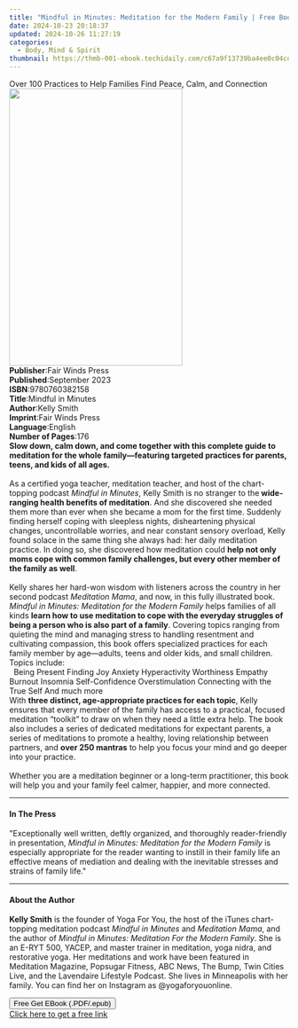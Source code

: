 ```yaml
---
title: "Mindful in Minutes: Meditation for the Modern Family | Free Book"
date: 2024-10-23 20:18:37
updated: 2024-10-26 11:27:19
categories:
  - Body, Mind & Spirit
thumbnail: https://thmb-001-ebook.techidaily.com/c67a9f13739ba4ee0c04cd7338d54d047c199e110f33608a3c06d953bd895a58.jpg
---
```

<main id="book-container">
  <div class="flex flex-col">
    <div class="book-brief flex-1 py-6 px-4 sm:p-6 md:py-10 md:px-8">
      <!-- brief-->
      <div class="book-brief-main">
        Over 100 Practices to Help Families Find Peace, Calm, and Connection
      </div>
    </div>
    <div
      class="book-meta-info flex-1 grid gap-4 col-start-1 col-end-3 row-start-1 sm:mb-6 sm:grid-cols-4 lg:gap-6 lg:col-start-2 lg:row-end-6 lg:row-span-6 lg:mb-0"
    >
      <div
        class="book-meta-info-left place-content-center mt-4 p-4 text-sm leading-6 col-start-2 col-span-2 dark:text-slate-400"
      >
        <img
          class="w-full h-500 object-cover rounded-lg sm:h-255 sm:col-span-2 lg:col-span-full"
          src="https://img-001-ebook.techidaily.com/694c34239eb55371439e60545ecd37fc560d6171995f5b7ef2d005241586f4bc.jpg"
          alt=""
          width="312"
          height="500"
        />
      </div>
      <div
        class="book-meta-info-right mt-2 col-start-1 row-start-2 col-span-3 self-center"
      >
        <!-- meta data  -->
        <div class="flex flex-col px-4 md:px-8">
          <div class="flex-1">
            <strong>Publisher</strong>:<span class="px-2"
              >Fair Winds Press</span
            >
          </div>
          <div class="flex-1">
            <strong>Published</strong>:<span class="px-2">September 2023</span>
          </div>
          <div class="flex-1">
            <strong>ISBN</strong>:<span class="px-2">9780760382158</span>
          </div>
          <div class="flex-1">
            <strong>Title</strong>:<span class="px-2">Mindful in Minutes</span>
          </div>
          <div class="flex-1">
            <strong>Author</strong>:<span class="px-2">Kelly Smith</span>
          </div>
          <div class="flex-1">
            <strong>Imprint</strong>:<span class="px-2">Fair Winds Press</span>
          </div>
          <div class="flex-1">
            <strong>Language</strong>:<span class="px-2">English</span>
          </div>
          <div class="flex-1">
            <strong>Number of Pages</strong>:<span class="px-2">176</span>
          </div>
        </div>
      </div>
    </div>
    <div class="book-description flex-1 py-6 px-4 sm:p-6 md:py-10 md:px-8">
      <div class="book-description-main">
        <div accordion-content="" id="description">
          <b
            >Slow down, calm down, and come together with this complete guide to
            meditation for the whole family—featuring targeted practices for
            parents, teens, and kids of all ages.</b
          ><br /><br />
          As a certified yoga teacher, meditation teacher, and host of the
          chart-topping podcast <i>Mindful in Minutes</i>, Kelly Smith is no
          stranger to the<b> wide-ranging health benefits of meditation</b>. And
          she discovered she needed them more than ever when she became a mom
          for the first time. Suddenly finding herself coping with sleepless
          nights, disheartening physical changes, uncontrollable worries, and
          near constant sensory overload, Kelly found solace in the same thing
          she always had: her daily meditation practice. In doing so, she
          discovered how meditation could
          <b
            >help not only moms cope with common family challenges, but every
            other member of the family as well</b
          >.<br />
          &nbsp;<br />
          Kelly shares her hard-won wisdom with listeners across the country in
          her second podcast <i>Meditation Mama</i>, and now, in this fully
          illustrated book.
          <i>Mindful in Minutes: Meditation for the Modern Family</i> helps
          families of all kinds
          <b
            >learn how to use meditation to cope with the everyday struggles of
            being a person who is also part of a family</b
          >. Covering topics ranging from quieting the mind and managing stress
          to handling resentment and cultivating compassion, this book offers
          specialized practices for each family member by age—adults, teens and
          older kids, and small children. Topics include:<br />
          &nbsp; Being Present Finding Joy Anxiety Hyperactivity Worthiness
          Empathy Burnout Insomnia Self-Confidence Overstimulation Connecting
          with the True Self And much more <br />
          With <b>three distinct, age-appropriate practices for each topic</b>,
          Kelly ensures that every member of the family has access to a
          practical, focused meditation “toolkit” to draw on when they need a
          little extra help. The book also includes a series of dedicated
          meditations for expectant parents, a series of meditations to promote
          a healthy, loving relationship between partners, and
          <b>over 250 mantras</b> to help you focus your mind and go deeper into
          your practice.<br /><br />
          Whether you are a meditation beginner or a long-term practitioner,
          this book will help you and your family feel calmer, happier, and more
          connected.
        </div>
        <div class="accordion-fader"></div>
      </div>
    </div>
    <div class="book-excerpts flex-1 py-6 px-4 sm:p-6 md:py-10 md:px-8">
      <!-- excerpts-->
      <div class="book-excerpts-main">
        <hr />
        <h4 class="placeholder placeholder-heading">
          <span>In The Press</span>
        </h4>
        <p>
          "Exceptionally well written, deftly organized, and thoroughly
          reader-friendly in presentation,
          <i>Mindful in Minutes: Meditation for the Modern Family</i>&nbsp;is
          especially appropriate for the reader wanting to instill in their
          family life an effective means of mediation and dealing with the
          inevitable stresses and strains of family life."
        </p>
      </div>
    </div>
    <div class="book-about-author flex-1 py-6 px-4 sm:p-6 md:py-10 md:px-8">
      <!-- about author-->
      <div class="book-main-author-main">
        <hr />
        <h4 class="placeholder placeholder-heading">
          <span>About the Author</span>
        </h4>
        <p></p>
        <p>
          <b>Kelly Smith</b> is the founder of Yoga For You, the host of the
          iTunes chart-topping meditation podcast
          <i>Mindful in Minutes </i>and&nbsp;<i>Meditation Mama</i>, and the
          author of <i>Mindful in Minutes: Meditation For the Modern Family</i>.
          She is an E-RYT 500, YACEP, and master trainer in meditation, yoga
          nidra, and restorative yoga. Her meditations and work have been
          featured in Meditation Magazine, Popsugar Fitness, ABC News, The Bump,
          Twin Cities Live, and the Lavendaire Lifestyle Podcast. She lives in
          Minneapolis with her family. You can find her on Instagram as
          @yogaforyouonline.
        </p>
        <p></p>
      </div>
    </div>
    <div class="book-free-get flex-1 py-6 px-4 sm:p-6 md:py-10 md:px-8">
      <button
        id="btn-free-get"
        class="bg-blue-500 hover:bg-blue-700 text-white font-bold py-2 px-4 rounded"
      >
        Free Get EBook (.PDF/.epub)
      </button>
      <div id="countdown-display" class="px-2 text-lg mt-2"></div>
      <a
        id="free-link"
        class="hidden bg-blue-500 hover:bg-blue-700 text-white font-bold py-2 px-4 rounded"
        href="https://www.ebooks.com/en-us/book/210756829/mindful-in-minutes-meditation-for-the-modern-family/kelly-smith/"
        target="_blank"
        >Click here to get a free link</a
      >
    </div>
    <script>
      let countdownTime = 0;
      let countdownInterval = null;
      document
        .getElementById('btn-free-get')
        .addEventListener('click', startCountdown);
      function startCountdown() {
        countdownTime = new Date().getTime() + 60000 * 3;
        countdownInterval = setInterval(updateCountdown, 1000);
        document.getElementById('btn-free-get').disabled = true;
        document
          .getElementById('btn-free-get')
          .classList.add('bg-gray-500', 'cursor-not-allowed');
      }
      function updateCountdown() {
        let currentTime = new Date().getTime();
        let timeLeft = countdownTime - currentTime;
        let secondsLeft = Math.floor(timeLeft / 1000);
        document.getElementById('countdown-display').innerHTML =
          `Remaining time: ${secondsLeft} seconds.`;
        if (secondsLeft <= 0) {
          clearInterval(countdownInterval);
          document.getElementById('btn-free-get').classList.add('hidden');
          document.getElementById('free-link').classList.remove('hidden');
          document.getElementById('countdown-display').innerHTML = '';
        }
      }
    </script>
  </div>
</main>
